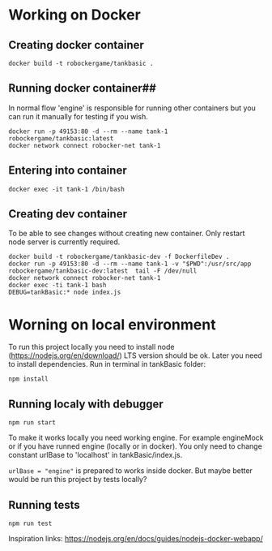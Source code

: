 # Working on Docker #
## Creating docker container ##
```
docker build -t robockergame/tankbasic .
```

## Running docker container##
In normal flow 'engine' is responsible for running other containers but you can run it manually for testing if you wish.

```
docker run -p 49153:80 -d --rm --name tank-1 robockergame/tankbasic:latest
docker network connect robocker-net tank-1
```
## Entering into container ##
```
docker exec -it tank-1 /bin/bash
```

## Creating dev container ##

To be able to see changes without creating new container. Only restart node server is currently required.

```
docker build -t robockergame/tankbasic-dev -f DockerfileDev .
docker run -p 49153:80 -d --rm --name tank-1 -v "$PWD":/usr/src/app robockergame/tankbasic-dev:latest  tail -F /dev/null
docker network connect robocker-net tank-1
docker exec -ti tank-1 bash
DEBUG=tankBasic:* node index.js
```
# Worning on local environment #

To run this project locally you need to install node (https://nodejs.org/en/download/) LTS version should be ok. Later you need to install dependencies. Run in terminal in tankBasic folder:
```
npm install
```

## Running localy with debugger ##

```
npm run start
```
To make it works locally you need working engine. For example engineMock or if you have runned engine (locally or in docker). You only need to change constant urlBase to 'localhost' in tankBasic/index.js.

`urlBase = "engine"` is prepared to works inside docker. But maybe better would be run this project by tests locally?

## Running tests ##
```
npm run test
```

Inspiration links: https://nodejs.org/en/docs/guides/nodejs-docker-webapp/